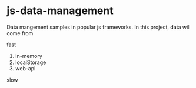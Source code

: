 # js-data-management

Data mangement samples in popular js frameworks.
In this project, data will come from

fast

1. in-memory
2. localStorage
3. web-api

slow
